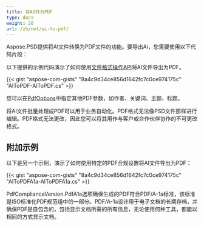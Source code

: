 ```yaml
---
title: 将AI转为PDF
type: docs
weight: 20
url: /zh/net/ai-to-pdf/
---
```


Aspose.PSD提供将AI文件转换为PDF文件的功能。要导出Ai，您需要使用以下代码片段：

以下提供的示例代码演示了如何使用[文件格式操作API](/psd/zh/net/manipulate-different-image-file-formats/)将AI文件导出为PDF。

{{< gist "aspose-com-gists" "8a4c9d34ce856d1642fc7c0ce974175c" "AIToPDF-AIToPDF.cs" >}}

您可以在[PdfOptions](https://reference.aspose.com/psd/net/aspose.psd.imageoptions/pdfoptions)中指定其他PDF参数，如作者、关键词、主题、标题。

将AI文件批量处理成PDF可以用于业务自动化。PDF格式无法像PSD文件那样进行编辑。PDF格式无法更改，因此您可以将其用作与客户或合作伙伴协作的不可更改格式。

## 附加示例

以下是另一个示例，演示了如何使用特定的PDF合规设置将AI文件导出为PDF：

{{< gist "aspose-com-gists" "8a4c9d34ce856d1642fc7c0ce974175c" "AIToPDFA1a-AIToPDFA1a.cs" >}}

PdfComplianceVersion.PdfA1a选项确保生成的PDF符合PDF/A-1a标准，该标准是ISO标准化PDF规范组中的一部分。PDF/A-1a设计用于电子文档的长期存档，并确保PDF是自包含的，包括显示文档所需的所有信息，无论使用何种工具，都能以相同的方式显示文档。
